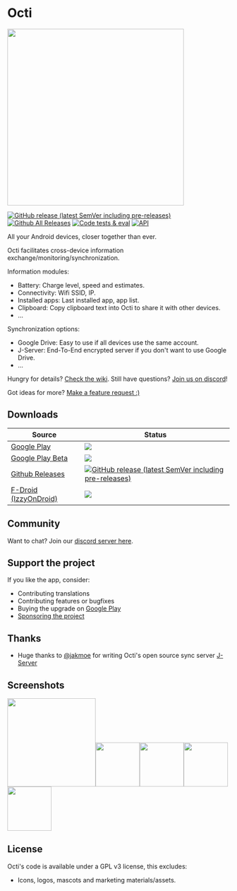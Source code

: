 
# Octi

<img src="https://github.com/d4rken-org/octi/raw/main/fastlane/metadata/android/en-US/images/featureGraphic.jpg" width="400">

[![GitHub release (latest SemVer including pre-releases)](https://img.shields.io/github/v/release/d4rken-org/octi?include_prereleases)](https://github.com/d4rken-org/octi/releases/latest)
[![Github All Releases](https://img.shields.io/github/downloads/d4rken-org/octi/total.svg)]()
[![Code tests & eval](https://github.com/d4rken-org/octi/actions/workflows/code-checks.yml/badge.svg)](https://github.com/d4rken-org/octi/actions/workflows/code-checks.yml)
[![API](https://img.shields.io/badge/API-23%2B-brightgreen.svg?style=flat)](https://android-arsenal.com/api?level=23)

All your Android devices, closer together than ever.

Octi facilitates cross-device information exchange/monitoring/synchronization.

Information modules:

* Battery: Charge level, speed and estimates.
* Connectivity: Wifi SSID, IP.
* Installed apps: Last installed app, app list.
* Clipboard: Copy clipboard text into Octi to share it with other devices.
* ...

Synchronization options:

* Google Drive: Easy to use if all devices use the same account.
* J-Server: End-To-End encrypted server if you don't want to use Google Drive.
* ...

Hungry for details? [Check the wiki](https://github.com/d4rken-org/octi/wiki). Still have
questions? [Join us on discord](https://discord.gg/s7V4C6zuVy)!

Got ideas for more? [Make a feature request :)](https://github.com/d4rken-org/octi/issues)

## Downloads

| Source                                                                      | Status                                                                                                                                                                                                                                                   |
|-----------------------------------------------------------------------------|----------------------------------------------------------------------------------------------------------------------------------------------------------------------------------------------------------------------------------------------------------|
| [Google Play](https://play.google.com/store/apps/details?id=eu.darken.octi) | [![](https://img.shields.io/endpoint?color=green&logo=google-play&logoColor=green&url=https%3A%2F%2Fplay.cuzi.workers.dev%2Fplay%3Fi%3Deu.darken.octi%26l%3DGoogle%2520Play%26m%3D%24version)](https://play.google.com/store/apps/details?id=eu.darken.octi) |
| [Google Play Beta](https://play.google.com/apps/testing/eu.darken.octi)     | [![](https://img.shields.io/badge/Google%20Play-Beta-yellowgreen?style=flat&logo=google-play)](https://play.google.com/apps/testing/eu.darken.octi)                                                                                                                                   |                                                                                                                  |
| [Github Releases](https://github.com/d4rken-org/octi/release)               | [![GitHub release (latest SemVer including pre-releases)](https://img.shields.io/github/v/release/d4rken-org/octi?include_prereleases&label=GitHub)](https://github.com/d4rken-org/octi/releases/latest)                                                 |
| [F-Droid (IzzyOnDroid)](https://apt.izzysoft.de/packages/eu.darken.octi/)   | [![](https://img.shields.io/endpoint?url=https://apt.izzysoft.de/fdroid/api/v1/shield/eu.darken.octi)](https://apt.izzysoft.de/packages/eu.darken.octi/)                                                                                                 |

## Community

Want to chat? Join our [discord server here](https://discord.gg/s7V4C6zuVy).

## Support the project

If you like the app, consider:

* Contributing translations
* Contributing features or bugfixes
* Buying the upgrade on [Google Play](https://play.google.com/store/apps/details?id=eu.darken.octi)
* [Sponsoring the project](https://github.com/sponsors/d4rken)

## Thanks

* Huge thanks to [@jakmoe](https://github.com/jakmoe) for writing Octi's open source sync
  server [J-Server](https://github.com/jakob-moeller-cloud/octi-sync-server)

## Screenshots

<img src="https://github.com/d4rken-org/octi/raw/main/fastlane/metadata/android/en-US/images/phoneScreenshots/screenshot1.png" width="200"><img src="https://github.com/d4rken-org/octi/raw/main/fastlane/metadata/android/en-US/images/phoneScreenshots/screenshot2.png" width="100"><img src="https://github.com/d4rken-org/octi/raw/main/fastlane/metadata/android/en-US/images/phoneScreenshots/screenshot3.png" width="100"><img src="https://github.com/d4rken-org/octi/raw/main/fastlane/metadata/android/en-US/images/phoneScreenshots/screenshot4.png" width="100">
<img src="https://github.com/d4rken-org/octi/raw/main/fastlane/metadata/android/en-US/images/phoneScreenshots/screenshot5.png" width="100">

## License

Octi's code is available under a GPL v3 license, this excludes:

* Icons, logos, mascots and marketing materials/assets.
